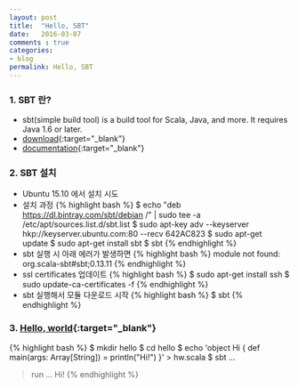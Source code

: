 ```yaml
---
layout: post
title:  "Hello, SBT"
date:   2016-03-07
comments : true
categories:
- blog
permalink: Hello, SBT
---
```


### 1. SBT 란?
* sbt(simple build tool) is a build tool for Scala, Java, and more. It requires Java 1.6 or later.
* [download](http://www.scala-sbt.org/download.html){:target="_blank"}
* [documentation](http://www.scala-sbt.org/documentation.html){:target="_blank"}

### 2. SBT 설치
* Ubuntu 15.10 에서 설치 시도
* 설치 과정
{% highlight bash %}
$ echo "deb https://dl.bintray.com/sbt/debian /" | sudo tee -a /etc/apt/sources.list.d/sbt.list
$ sudo apt-key adv --keyserver hkp://keyserver.ubuntu.com:80 --recv 642AC823
$ sudo apt-get update
$ sudo apt-get install sbt
$ sbt
{% endhighlight %}
* sbt 실행 시 아래 에러가 발생하면
{% highlight bash %}
module not found: org.scala-sbt#sbt;0.13.11
{% endhighlight %}
* ssl certificates 업데이트
{% highlight bash %}
$ sudo apt-get install ssh
$ sudo update-ca-certificates -f
{% endhighlight %}
* sbt 실행해서 모듈 다운로드 시작
{% highlight bash %}
$ sbt
{% endhighlight %}

### 3. [Hello, world](http://www.scala-sbt.org/0.13/docs/Hello.html){:target="_blank"}
{% highlight bash %}
$ mkdir hello
$ cd hello
$ echo 'object Hi { def main(args: Array[String]) = println("Hi!") }' > hw.scala
$ sbt
...
> run
...
Hi!
{% endhighlight %}
